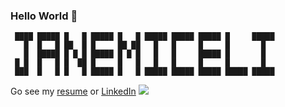 ### Hello World 👋
```
 ████ █████ █   █ █████ █   █ █████ █████ █████ █     █████ 
   █  █   █ ██  █ █     ██ ██   █   █     █     █       █   
   █  █████ █ █ █ █████ █ █ █   █   █     █████ █       █   
 █ █  █   █ █  ██ █     █   █   █   █     █     █       █   
 ███  █   █ █   █ █████ █   █ █████ █████ █████ █████ █████ 
```
Go see my [resume](https://janemiceli.github.io) or [LinkedIn](https://www.linkedin.com/in/janemiceli)
<img src="https://github-readme-stats-janemiceli.vercel.app/api/top-langs/?username=janemiceli&layout=pie&theme=github_dark"/>


